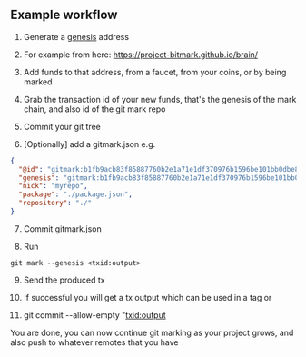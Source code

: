 ## Example workflow

1. Generate a [genesis](./GENESIS.md) address

2. For example from here: https://project-bitmark.github.io/brain/

3. Add funds to that address, from a faucet, from your coins, or by being marked

4. Grab the transaction id of your new funds, that's the genesis of the mark chain, and also id of the git mark repo

5. Commit your git tree

6. [Optionally] add a gitmark.json e.g.

```JSON
{
  "@id": "gitmark:b1fb9acb83f85887760b2e1a71e1df370976b1596be101bb0dbe8fd1c80f91cd:0",
  "genesis": "gitmark:b1fb9acb83f85887760b2e1a71e1df370976b1596be101bb0dbe8fd1c80f91cd:0",
  "nick": "myrepo",
  "package": "./package.json",
  "repository": "./"
}
```

7. Commit gitmark.json

8. Run 
```
git mark --genesis <txid:output>
```

9. Send the produced tx

10. If successful you will get a tx output which can be used in a tag or

11. git commit --allow-empty "<txid:output>

You are done, you can now continue git marking as your project grows, and also push to whatever remotes that you have